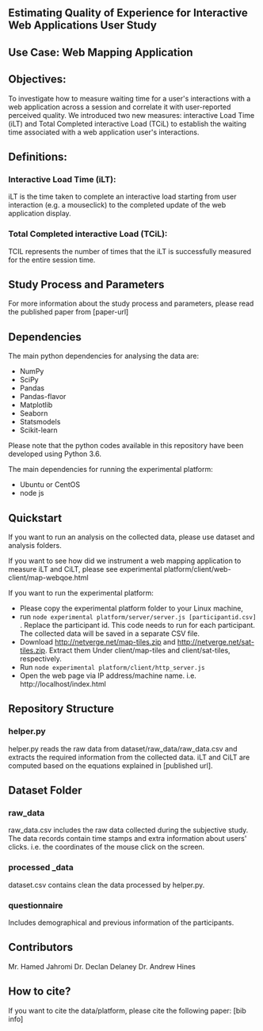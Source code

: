 ## Estimating Quality of Experience for Interactive Web Applications User Study 
## Use Case: Web Mapping Application
## Objectives:
To investigate how to measure waiting time for a user's interactions with a web application across a session and correlate it with user-reported perceived quality.  We introduced two new measures: interactive Load Time (iLT) and Total Completed interactive Load (TCiL) to establish the waiting time associated with a web application user's interactions. 

## Definitions:
### Interactive Load Time (iLT):
 iLT is the time taken to complete an interactive load starting from user interaction (e.g. a mouseclick) to the completed update of the web application display.
### Total Completed interactive Load (TCiL):
TCIL represents the number of  times that the  iLT is successfully measured for the entire session time. 

## Study Process and Parameters
For more information about the study process and parameters, please read the published paper from [paper-url]

## Dependencies
The main python dependencies for analysing the data are:
- NumPy
- SciPy
- Pandas
- Pandas-flavor
- Matplotlib
- Seaborn
- Statsmodels
- Scikit-learn

Please note that the python codes available in this repository have been developed using Python 3.6. 

The main dependencies for running the experimental platform:
- Ubuntu or CentOS
- node js

## Quickstart

If you want to run an analysis on the collected data, please use dataset and analysis folders.

If you want to see how did we instrument a web mapping application to measure iLT and CiLT, please see experimental platform/client/web-client/map-webqoe.html

If you want to run the experimental platform:

- Please copy  the  experimental platform folder to your Linux machine,
- run ``` node experimental platform/server/server.js [participantid.csv] ``` . Replace the participant id. This code needs to run for each participant. The collected data will be saved in a separate CSV file. 
- Download http://netverge.net/map-tiles.zip and http://netverge.net/sat-tiles.zip.  Extract them Under client/map-tiles and client/sat-tiles, respectively.
- Run ``` node experimental platform/client/http_server.js ``` 
- Open the web page via IP address/machine name. i.e. http://localhost/index.html 

## Repository Structure 

### helper.py

helper.py reads the raw data from dataset/raw_data/raw_data.csv and extracts the required information from the collected data. iLT and CiLT are computed based on the equations explained in [published url].

## Dataset Folder 

### raw_data

raw_data.csv includes the raw data collected during the subjective study. The data records contain time stamps and extra information about users' clicks. i.e. the coordinates of the mouse click on the screen.  

### processed _data 

dataset.csv contains clean the data processed by helper.py.


### questionnaire 
Includes demographical and previous information of the participants.

## Contributors
Mr. Hamed Jahromi
Dr. Declan Delaney
Dr. Andrew Hines 

## How to cite?
If you want to cite the data/platform, please cite the following paper:
[bib info]
